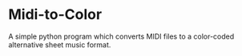 # Midi-to-Color
 
A simple python program which converts MIDI files to a color-coded alternative sheet music format.
